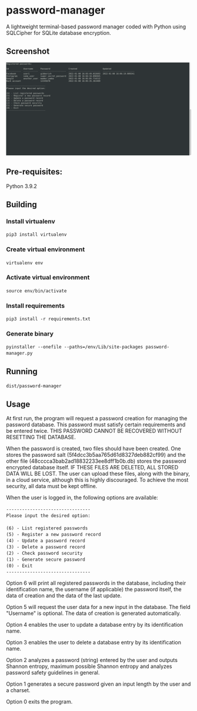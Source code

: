 # password-manager

A lightweight terminal-based password manager coded with Python using SQLCipher for SQLite database encryption.

## Screenshot

![screenshot](Screenshot.png)

## Pre-requisites:

Python 3.9.2

## Building

### Install virtualenv

`pip3 install virtualenv`

### Create virtual environment

`virtualenv env`

### Activate virtual environment

`source env/bin/activate`

### Install requirements

`pip3 install -r requirements.txt`

### Generate binary

`pyinstaller --onefile --paths=/env/Lib/site-packages password-manager.py`

## Running

`dist/password-manager`

## Usage

At first run, the program will request a password creation for managing the password database. This password must satisfy certain requirements and be entered twice. THIS PASSWORD CANNOT BE RECOVERED WITHOUT RESETTING THE DATABASE.

When the password is created, two files should have been created. One stores the password salt (5f4dcc3b5aa765d61d8327deb882cf99) and the other file (48cccca3bab2ad18832233ee8dff1b0b.db) stores the password encrypted database itself. IF THESE FILES ARE DELETED, ALL STORED DATA WILL BE LOST. The user can upload these files, along with the binary, in a cloud service, although this is highly discouraged. To achieve the most security, all data must be kept offline.

When the user is logged in, the following options are available:

`--------------------------------` <br />
`Please input the desired option:` <br />
` ` <br />
`(6) - List registered passwords` <br />
`(5) - Register a new password record` <br />
`(4) - Update a password record` <br />
`(3) - Delete a password record` <br />
`(2) - Check password security` <br />
`(1) - Generate secure password` <br />
`(0) - Exit` <br />
`--------------------------------` <br />

Option 6 will print all registered passwords in the database, including their identification name, the username (if applicable) the password itself, the data of creation and the data of the last update.

Option 5 will request the user data for a new input in the database. The field "Username" is optional. The data of creation is generated automatically.

Option 4 enables the user to update a database entry by its identification name.

Option 3 enables the user to delete a database entry by its identification name.

Option 2 analyzes a password (string) entered by the user and outputs Shannon entropy, maximum possible Shannon entropy and analyzes password safety guidelines in general.

Option 1 generates a secure password given an input length by the user and a charset.

Option 0 exits the program.
